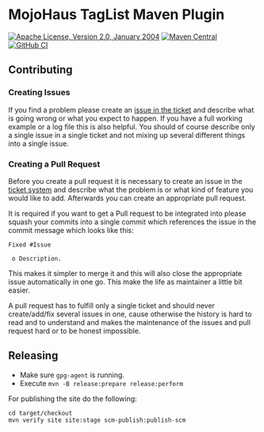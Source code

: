 # MojoHaus TagList Maven Plugin

[![Apache License, Version 2.0, January 2004](https://img.shields.io/github/license/mojohaus/versions-maven-plugin.svg?label=License)](https://www.apache.org/licenses/)
[![Maven Central](https://img.shields.io/maven-central/v/org.codehaus.mojo/taglist-maven-plugin.svg?label=Maven%20Central)](https://search.maven.org/artifact/org.codehaus.mojo/taglist-maven-plugin)
[![GitHub CI](https://github.com/mojohaus/taglist-maven-plugin/actions/workflows/maven.yml/badge.svg)](https://github.com/mojohaus/taglist-maven-plugin/actions/workflows/maven.yml)

## Contributing

### Creating Issues

If you find a problem please create an
[issue in the ticket](https://github.com/mojohaus/taglist-maven-plugin/issues)
and describe what is going wrong or what you expect to happen.
If you have a full working example or a log file this is also helpful.
You should of course describe only a single issue in a single ticket and not
mixing up several different things into a single issue.

### Creating a Pull Request

Before you create a pull request it is necessary to create an issue in
the [ticket system](https://github.com/mojohaus/taglist-maven-plugin/issues)
and describe what the problem is or what kind of feature you would like
to add. Afterwards you can create an appropriate pull request.

It is required if you want to get a Pull request to be integrated into please
squash your commits into a single commit which references the issue in the
commit message which looks like this:

```
Fixed #Issue

 o Description.

```

This makes it simpler to merge it and this will also close the
appropriate issue automatically in one go. This make the life as
maintainer a little bit easier.

A pull request has to fulfill only a single ticket and should never
create/add/fix several issues in one, cause otherwise the history is hard to
read and to understand and makes the maintenance of the issues and pull request
hard or to be honest impossible.

## Releasing

* Make sure `gpg-agent` is running.
* Execute `mvn -B release:prepare release:perform`

For publishing the site do the following:

```
cd target/checkout
mvn verify site site:stage scm-publish:publish-scm
```

